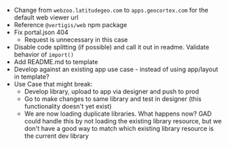 -   Change from `webzoo.latitudegeo.com` to `apps.geocortex.com` for the default web viewer url
-   Reference `@vertigis/web` npm package
-   Fix portal.json 404
    -   Request is unnecessary in this case
-   Disable code splitting (if possible) and call it out in readme. Validate behavior of `import()`
-   Add README.md to template
-   Develop against an existing app use case - instead of using app/layout in template?
-   Use Case that might break:
    -   Develop library, upload to app via designer and push to prod
    -   Go to make changes to same library and test in designer (this functionality doesn't yet exist)
    -   We are now loading duplicate libraries. What happens now? GAD could handle this by not loading the existing library resource, but we don't have a good way to match which existing library resource is the current dev library
